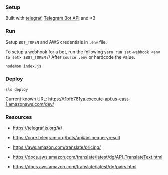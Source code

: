 ### Setup

Built with [telegraf](http://telegraf.js.org/#/), [Telegram Bot API](https://core.telegram.org/bots/api) and <3

### Run

Setup `BOT_TOKEN` and AWS credentials in `.env` file.

To setup a webhook for a bot, run the following
`yarn run set-webhook <env to set> $BOT_TOKEN` // After `source .env` or hardcode the value.

```
nodemon index.js
```

### Deploy

`sls deploy`

Current known URL: https://t1bfb781ya.execute-api.us-east-1.amazonaws.com/dev/

### Resources

* https://telegraf.js.org/#/

* https://core.telegram.org/bots/api#inlinequeryresult

* https://aws.amazon.com/translate/pricing/
* https://docs.aws.amazon.com/translate/latest/dg/API_TranslateText.html
* https://docs.aws.amazon.com/translate/latest/dg/pairs.html
